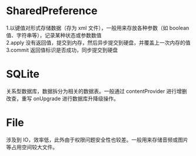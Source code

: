 # SharedPreference
1.以键值对形式存储数据（存为 xml 文件），一般用来存放各种参数（如 boolean 值、字符串等），记录某种状态或参数数值  
2.apply 没有返回值，提交到内存，然后异步提交到硬盘，并覆盖上一次内存的值  
3.commit 返回值标识是否成功，同步提交到硬盘
# SQLite
关系型数据库，数据拆分为相关的数据表。一般通过 contentProvider 进行增删改查，重写 onUpgrade 进行数据库升降级操作。
# File
涉及到 IO，效率低，此外由于权限问题安全性也较差。一般用来存储音频或图片等占用空间较大文件。
